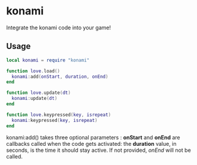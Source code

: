 konami
==============

Integrate the konami code into your game!

Usage
----------------

```lua
local konami = require "konami"

function love.load()
  konami:add(onStart, duration, onEnd)
end

function love.update(dt)
  konami:update(dt)
end

function love.keypressed(key, isrepeat)
  konami:keypressed(key, isrepeat)
end
```

konami:add() takes three optional parameters : **onStart** and **onEnd** are callbacks called when the code gets activated: the **duration** value, in seconds, is the time it should stay active. If not provided, *onEnd* will not be called.